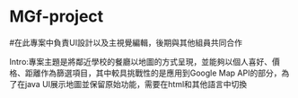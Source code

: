 # MGf-project
#在此專案中負責UI設計以及主視覺編輯，後期與其他組員共同合作

Intro:專案主題是將鄰近學校的餐廳以地圖的方式呈現，並能夠以個人喜好、價格、距離作為篩選項目，其中較具挑戰性的是應用到Google Map API的部分，為了在java UI展示地圖並保留原始功能，需要在html和其他語言中切換
